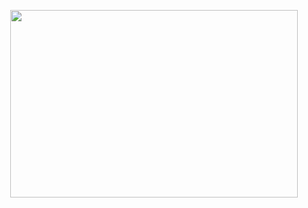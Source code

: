 <p align="center">
  <img width="460" height="300" src="![tux_shell](https://github.com/atholcomb/bash_scripts/assets/13822733/5fbd23d9-b260-4f2d-9190-9c3cbd0ad216)">
</p>
